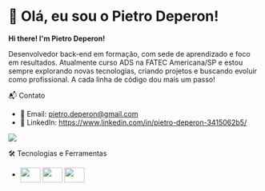 # 👋 Olá, eu sou o Pietro Deperon!
**Hi there! I'm Pietro Deperon!**

Desenvolvedor back-end em formação, com sede de aprendizado e foco em resultados. Atualmente curso ADS na FATEC Americana/SP e estou sempre explorando novas tecnologias, criando projetos e buscando evoluir como profissional. A cada linha de código dou mais um passo!

📬 Contato
- 📧 Email: pietro.deperon@gmail.com
- 🔗 LinkedIn: https://www.linkedin.com/in/pietro-deperon-3415062b5/

<picture>
  <source
    srcset="https://github-readme-stats.vercel.app/api?username=phdeperon&show_icons=true&theme=dark"
    media="(prefers-color-scheme: dark)"
  />
  <source
    srcset="https://github-readme-stats.vercel.app/api?username=phdeperon&show_icons=true"
    media="(prefers-color-scheme: light), (prefers-color-scheme: no-preference)"
  />
  <img src="https://github-readme-stats.vercel.app/api?username=phdeperon&show_icons=true&cache_seconds=1800" />

</picture>

🛠️ Tecnologias e Ferramentas
- <img align="center" height="30" width="40"  src="https://cdn.jsdelivr.net/gh/devicons/devicon@latest/icons/java/java-original.svg" />
	<img align="center" height="30" width="40" src="https://cdn.jsdelivr.net/gh/devicons/devicon@latest/icons/spring/spring-original-wordmark.svg" />
 		<img align="center" height="30" width="40" src="https://cdn.worldvectorlogo.com/logos/react-1.svg" />
          
          
